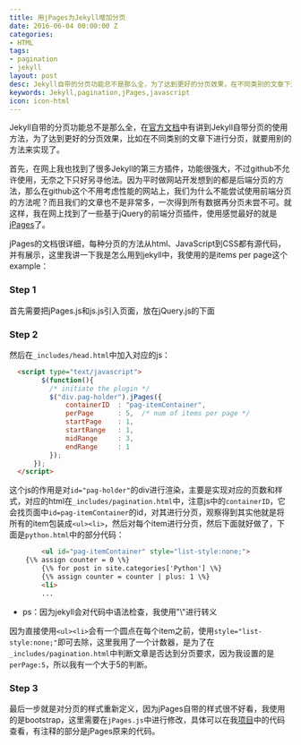 ```yaml
---
title: 用jPages为Jekyll增加分页
date: 2016-06-04 00:00:00 Z
categories:
- HTML
tags:
- pagination
- jekyll
layout: post
desc: Jekyll自带的分页功能总不是那么全，为了达到更好的分页效果，在不同类别的文章下进行分页，就要用别的方法来实现了。
keywords: Jekyll,pagination,jPages,javascript
icon: icon-html
---
```


Jekyll自带的分页功能总不是那么全，在[官方文档](http://jekyll.bootcss.com/docs/pagination/)中有讲到Jekyll自带分页的使用方法，为了达到更好的分页效果，比如在不同类别的文章下进行分页，就要用别的方法来实现了。

首先，在网上我也找到了很多Jekyll的第三方插件，功能很强大，不过github不允许使用，无奈之下只好另寻他法。因为平时做网站开发想到的都是后端分页的方法，那么在github这个不用考虑性能的网站上，我们为什么不能尝试使用前端分页的方法呢？而且我们的文章也不是非常多，一次得到所有数据再分页未尝不可。就这样，我在网上找到了一些基于jQuery的前端分页插件，使用感觉最好的就是[jPages](http://luis-almeida.github.io/jPages/)了。

jPages的文档很详细，每种分页的方法从html、JavaScript到CSS都有源代码，并有展示，这里我讲一下我是怎么用到jekyll中，我使用的是items per page这个example：

### Step 1

首先需要把jPages.js和js.js引入页面，放在jQuery.js的下面

### Step 2

然后在`_includes/head.html`中加入对应的js：

``` html
  <script type="text/javascript">
        $(function(){
          /* initiate the plugin */
          $("div.pag-holder").jPages({
              containerID  : "pag-itemContainer",
              perPage      : 5,  /* num of items per page */
              startPage    : 1,
              startRange   : 1,
              midRange     : 3,
              endRange     : 1
          });
      });
  </script>
```

这个js的作用是对`id="pag-holder"`的div进行渲染，主要是实现对应的页数和样式，对应的html在`_includes/pagination.html`中，注意js中的`containerID`，它会找页面中`id=pag-itemContainer`的id，对其进行分页，观察得到其实他就是将所有的item包装成`<ul><li>`，然后对每个item进行分页，然后下面就好做了，下面是`python.html`中的部分代码：

``` html
		<ul id="pag-itemContainer" style="list-style:none;">
    {\% assign counter = 0 \%}
		{\% for post in site.categories['Python'] \%}
		{\% assign counter = counter | plus: 1 \%}
		<li>
		...
```

* ps：因为jekyll会对代码中语法检查，我使用"\\"进行转义

因为直接使用`<ul><li>`会有一个圆点在每个item之前，使用`style="list-style:none;"`即可去除，这里我用了一个计数器，是为了在`_includes/pagination.html`中判断文章是否达到分页要求，因为我设置的是`perPage:5`，所以我有一个大于5的判断。

### Step 3

最后一步就是对分页的样式重新定义，因为jPages自带的样式很不好看，我使用的是bootstrap，这里需要在`jPages.js`中进行修改，具体可以在我[项目](https://github.com/Jack614/jalpc_jekyll_theme/blob/gh-pages/static/js/jPages.js)中的代码查看，有注释的部分是jPages原来的代码。